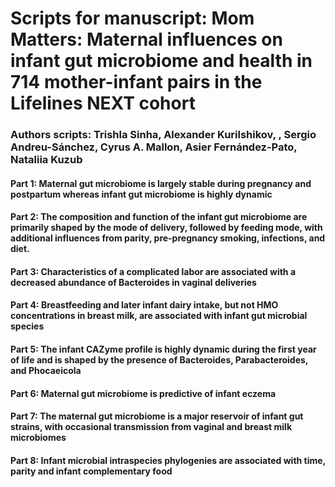 # Scripts for manuscript: Mom Matters: Maternal influences on infant gut microbiome and health in 714 mother-infant pairs in the Lifelines NEXT cohort 

### Authors scripts: Trishla Sinha, Alexander Kurilshikov, , Sergio Andreu-Sánchez, Cyrus A. Mallon, Asier Fernández-Pato, Nataliia Kuzub

#### Part 1: Maternal gut microbiome is largely stable during pregnancy and postpartum whereas infant gut microbiome is highly dynamic

#### Part 2: The composition and function of the infant gut microbiome are primarily shaped by the mode of delivery, followed by feeding mode, with additional influences from parity, pre-pregnancy smoking, infections, and diet.

#### Part 3: Characteristics of a complicated labor are associated with a decreased abundance of Bacteroides in vaginal deliveries

#### Part 4: Breastfeeding and later infant dairy intake, but not HMO concentrations in breast milk, are associated with infant gut microbial species

#### Part 5: The infant CAZyme profile is highly dynamic during the first year of life and is shaped by the presence of Bacteroides, Parabacteroides, and Phocaeicola

#### Part 6: Maternal gut microbiome is predictive of infant eczema 

#### Part 7: The maternal gut microbiome is a major reservoir of infant gut strains, with occasional transmission from vaginal and breast milk microbiomes

#### Part 8: Infant microbial intraspecies phylogenies are associated with time, parity and infant complementary food
